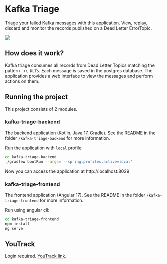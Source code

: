 # Kafka Triage

Triage your failed Kafka messages with this application. View, replay, discard and monitor the
records published on a Dead Letter ErrorTopic.

![](kt-readme.gif)

## How does it work?

Kafka triage consumes all records from Dead Letter Topics matching the pattern `.+\.DLT$`. Each
message is saved in the postgres database. The application provides a web interface to view the
messages and perform actions on them.

## Running the project

This project consists of 2 modules.

### kafka-triage-backend
The backend application (Kotlin, Java 17, Gradle). See the README in the folder `/kafka-triage-backend` for more information.

Run the application with `local` profile:

```bash
cd kafka-triage-backend
./gradlew bootRun --args='--spring.profiles.active=local'
```

Now you can access the application at http://localhost:8029

### kafka-triage-frontend
The frontend application (Angular 17). See the README in the folder `/kafka-triage-frontend` for more information.


Run using angular cli:

```bash
cd kafka-triage-frontend
npm install
ng serve
```

## YouTrack

Login required. [YouTrack link](https://mnijdam.youtrack.cloud/agiles/131-2/current?tab=general).
